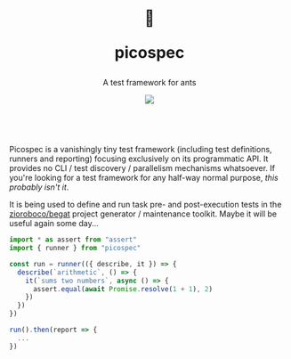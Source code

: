<header>
  <div align="center">
    <h1>
      <p>🐜</p>
      <p>picospec</p>
    </h1>
    <p>A test framework for ants</p>
    <a href="https://www.npmjs.com/package/picospec">
      <img src="https://img.shields.io/npm/v/picospec?style=flat-square">
    </a>
  </div>
  <br/>
</header>

Picospec is a vanishingly tiny test framework (including test definitions, runners and reporting) focusing exclusively on its programmatic API. It provides no CLI / test discovery / parallelism mechanisms whatsoever. If you're looking for a test framework for any half-way normal purpose, _this probably isn't it_.

It is being used to define and run task pre- and post-execution tests in the [zioroboco/begat](https://github.com/zioroboco/begat) project generator / maintenance toolkit. Maybe it will be useful again some day...

```ts
import * as assert from "assert"
import { runner } from "picospec"

const run = runner(({ describe, it }) => {
  describe(`arithmetic`, () => {
    it(`sums two numbers`, async () => {
      assert.equal(await Promise.resolve(1 + 1), 2)
    })
  })
})

run().then(report => {
  ...
})
```
